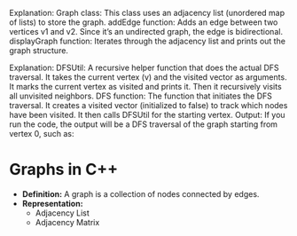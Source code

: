 Explanation:
Graph class: This class uses an adjacency list (unordered map of lists) to store the graph.
addEdge function: Adds an edge between two vertices v1 and v2. Since it’s an undirected graph, the edge is bidirectional.
displayGraph function: Iterates through the adjacency list and prints out the graph structure.

Explanation:
DFSUtil: A recursive helper function that does the actual DFS traversal. It takes the current vertex (v) and the visited vector as arguments.
It marks the current vertex as visited and prints it.
Then it recursively visits all unvisited neighbors.
DFS function: The function that initiates the DFS traversal. It creates a visited vector (initialized to false) to track which nodes have been visited. It then calls DFSUtil for the starting vertex.
Output:
If you run the code, the output will be a DFS traversal of the graph starting from vertex 0, such as:
# Graphs in C++

- **Definition:** A graph is a collection of nodes connected by edges.
- **Representation:**
  - Adjacency List
  - Adjacency Matrix


